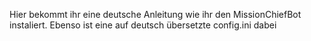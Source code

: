 Hier bekommt ihr eine deutsche Anleitung wie ihr den MissionChiefBot instaliert. Ebenso ist eine auf deutsch übersetzte config.ini dabei
